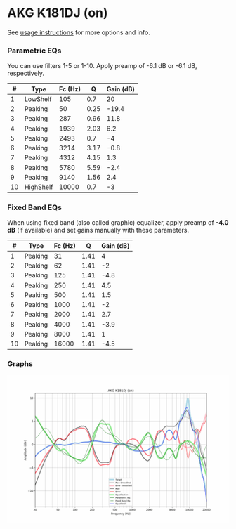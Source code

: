# AKG K181DJ (on)
See [usage instructions](https://github.com/jaakkopasanen/AutoEq#usage) for more options and info.

### Parametric EQs
You can use filters 1-5 or 1-10. Apply preamp of -6.1 dB or -6.1 dB, respectively.

|   # | Type      |   Fc (Hz) |    Q |   Gain (dB) |
|-----|-----------|-----------|------|-------------|
|   1 | LowShelf  |       105 | 0.7  |        20   |
|   2 | Peaking   |        50 | 0.25 |       -19.4 |
|   3 | Peaking   |       287 | 0.96 |        11.8 |
|   4 | Peaking   |      1939 | 2.03 |         6.2 |
|   5 | Peaking   |      2493 | 0.7  |        -4   |
|   6 | Peaking   |      3214 | 3.17 |        -0.8 |
|   7 | Peaking   |      4312 | 4.15 |         1.3 |
|   8 | Peaking   |      5780 | 5.59 |        -2.4 |
|   9 | Peaking   |      9140 | 1.56 |         2.4 |
|  10 | HighShelf |     10000 | 0.7  |        -3   |

### Fixed Band EQs
When using fixed band (also called graphic) equalizer, apply preamp of **-4.0 dB** (if available) and set gains manually with these parameters.

|   # | Type    |   Fc (Hz) |    Q |   Gain (dB) |
|-----|---------|-----------|------|-------------|
|   1 | Peaking |        31 | 1.41 |         4   |
|   2 | Peaking |        62 | 1.41 |        -2   |
|   3 | Peaking |       125 | 1.41 |        -4.8 |
|   4 | Peaking |       250 | 1.41 |         4.5 |
|   5 | Peaking |       500 | 1.41 |         1.5 |
|   6 | Peaking |      1000 | 1.41 |        -2   |
|   7 | Peaking |      2000 | 1.41 |         2.7 |
|   8 | Peaking |      4000 | 1.41 |        -3.9 |
|   9 | Peaking |      8000 | 1.41 |         1   |
|  10 | Peaking |     16000 | 1.41 |        -4.5 |

### Graphs
![](./AKG%20K181DJ%20(on).png)
